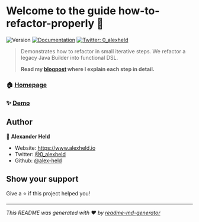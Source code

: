 # Welcome to the guide how-to-refactor-properly 👋
![Version](https://img.shields.io/badge/version-v1-blue.svg?cacheSeconds=2592000)
[![Documentation](https://img.shields.io/badge/documentation-yes-brightgreen.svg)](https://alexheld.io/posts/0001-how-to-refactor-properly)
[![Twitter: 0_alexheld](https://img.shields.io/twitter/follow/0_alexheld.svg?style=social)](https://twitter.com/0_alexheld)

> Demonstrates how to refactor in small iterative steps. We refactor a legacy Java Builder into functional DSL.
>
> **Read my [blogpost](https://alexheld.io/posts/0001-how-to-refactor-properly) where I explain each step in detail.**

### 🏠 [Homepage](https://alexheld.io)

### ✨ [Demo](https://alexheld.io/posts/0001-how-to-refactor-properly)

## Author

👤 **Alexander Held**

* Website: https://www.alexheld.io
* Twitter: [@0_alexheld](https://twitter.com/0_alexheld)
* Github: [@alex-held](https://github.com/alex-held)

## Show your support

Give a ⭐️ if this project helped you!


***
_This README was generated with ❤️ by [readme-md-generator](https://github.com/kefranabg/readme-md-generator)_

